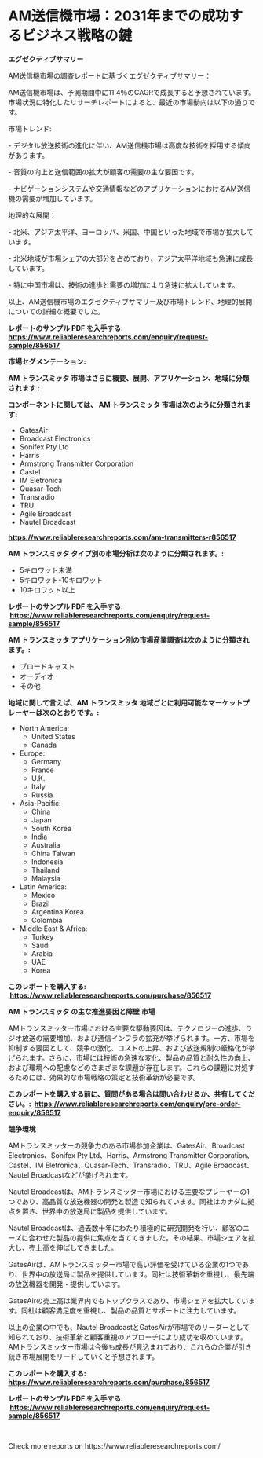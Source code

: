 <p><h1>AM送信機市場：2031年までの成功するビジネス戦略の鍵</h1></p><p><strong>エグゼクティブサマリー</strong></p>
<p><p>AM送信機市場の調査レポートに基づくエグゼクティブサマリー：</p><p>AM送信機市場は、予測期間中に11.4％のCAGRで成長すると予想されています。市場状況に特化したリサーチレポートによると、最近の市場動向は以下の通りです。</p><p>市場トレンド:</p><p>- デジタル放送技術の進化に伴い、AM送信機市場は高度な技術を採用する傾向があります。</p><p>- 音質の向上と送信範囲の拡大が顧客の需要の主な要因です。</p><p>- ナビゲーションシステムや交通情報などのアプリケーションにおけるAM送信機の需要が増加しています。</p><p>地理的な展開：</p><p>- 北米、アジア太平洋、ヨーロッパ、米国、中国といった地域で市場が拡大しています。</p><p>- 北米地域が市場シェアの大部分を占めており、アジア太平洋地域も急速に成長しています。</p><p>- 特に中国市場は、技術の進歩と需要の増加により急速に拡大しています。</p><p>以上、AM送信機市場のエグゼクティブサマリー及び市場トレンド、地理的展開についての詳細な概要でした。</p></p>
<p><strong>レポートのサンプル PDF を入手する: <a href="https://www.reliableresearchreports.com/enquiry/request-sample/856517">https://www.reliableresearchreports.com/enquiry/request-sample/856517</a></strong></p>
<p><strong>市場セグメンテーション:</strong></p>
<p><strong> AM トランスミッタ 市場はさらに概要、展開、アプリケーション、地域に分類されます :</strong></p>
<p><strong>コンポーネントに関しては、 AM トランスミッタ 市場は次のように分類されます: &nbsp;</strong></p>
<p><ul><li>GatesAir</li><li>Broadcast Electronics</li><li>Sonifex Pty Ltd</li><li>Harris</li><li>Armstrong Transmitter Corporation</li><li>Castel</li><li>IM Eletronica</li><li>Quasar-Tech</li><li>Transradio</li><li>TRU</li><li>Agile Broadcast</li><li>Nautel Broadcast</li></ul></p>
<p><strong><a href="https://www.reliableresearchreports.com/am-transmitters-r856517">https://www.reliableresearchreports.com/am-transmitters-r856517</a></strong></p>
<p><strong> AM トランスミッタ タイプ別の市場分析は次のように分類されます。:</strong></p>
<p><ul><li>5キロワット未満</li><li>5キロワット-10キロワット</li><li>10キロワット以上</li></ul></p>
<p><strong>レポートのサンプル PDF を入手する: &nbsp;<a href="https://www.reliableresearchreports.com/enquiry/request-sample/856517">https://www.reliableresearchreports.com/enquiry/request-sample/856517</a></strong></p>
<p><strong> AM トランスミッタ アプリケーション別の市場産業調査は次のように分類されます。:</strong></p>
<p><ul><li>ブロードキャスト</li><li>オーディオ</li><li>その他</li></ul></p>
<p><strong>地域に関して言えば、AM トランスミッタ 地域ごとに利用可能なマーケットプレーヤーは次のとおりです。:</strong></p>
<p><ul>
    <li>
        North America:
        <ul>
            <li>United States</li>
            <li>Canada</li>
        </ul>
    </li>
    <li>
        Europe:
        <ul>
            <li>Germany</li>
            <li>France</li>
            <li>U.K.</li>
            <li>Italy</li>
            <li>Russia</li>
        </ul>
    </li>
    <li>
        Asia-Pacific:
        <ul>
            <li>China</li>
            <li>Japan</li>
            <li>South Korea</li>
            <li>India</li>
            <li>Australia</li>
            <li>China Taiwan</li>
            <li>Indonesia</li>
            <li>Thailand</li>
            <li>Malaysia</li>
        </ul>
    </li>
    <li>
        Latin America:
        <ul>
            <li>Mexico</li>
            <li>Brazil</li>
            <li>Argentina Korea</li>
            <li>Colombia</li>
        </ul>
    </li>
    <li>
        Middle East & Africa:
        <ul>
            <li>Turkey</li>
            <li>Saudi</li>
            <li>Arabia</li>
            <li>UAE</li>
            <li>Korea</li>
        </ul>
    </li>
    </ul></p>
<p><strong>このレポートを購入する: &nbsp;<a href="https://www.reliableresearchreports.com/purchase/856517">https://www.reliableresearchreports.com/purchase/856517</a></strong></p>
<p><strong>AM トランスミッタ の主な推進要因と障壁 市場</strong></p>
<p><p>AMトランスミッター市場における主要な駆動要因は、テクノロジーの進歩、ラジオ放送の需要増加、および通信インフラの拡充が挙げられます。一方、市場を抑制する要因として、競争の激化、コストの上昇、および放送規制の厳格化が挙げられます。さらに、市場には技術の急速な変化、製品の品質と耐久性の向上、および環境への配慮などのさまざまな課題が存在します。これらの課題に対処するためには、効果的な市場戦略の策定と技術革新が必要です。</p></p>
<p><strong>このレポートを購入する前に、質問がある場合は問い合わせるか、共有してください。:&nbsp; <a href="https://www.reliableresearchreports.com/enquiry/pre-order-enquiry/856517">https://www.reliableresearchreports.com/enquiry/pre-order-enquiry/856517</a></strong></p>
<p><strong>競争環境</strong></p>
<p><p>AMトランスミッターの競争力のある市場参加企業は、GatesAir、Broadcast Electronics、Sonifex Pty Ltd、Harris、Armstrong Transmitter Corporation、Castel、IM Eletronica、Quasar-Tech、Transradio、TRU、Agile Broadcast、Nautel Broadcastなどが挙げられます。</p><p>Nautel Broadcastは、AMトランスミッター市場における主要なプレーヤーの1つであり、高品質な放送機器の開発と製造で知られています。同社はカナダに拠点を置き、世界中の放送局に製品を提供しています。</p><p>Nautel Broadcastは、過去数十年にわたり積極的に研究開発を行い、顧客のニーズに合わせた製品の提供に焦点を当ててきました。その結果、市場シェアを拡大し、売上高を伸ばしてきました。</p><p>GatesAirは、AMトランスミッター市場で高い評価を受けている企業の1つであり、世界中の放送局に製品を提供しています。同社は技術革新を重視し、最先端の放送機器を開発・提供しています。</p><p>GatesAirの売上高は業界内でもトップクラスであり、市場シェアを拡大しています。同社は顧客満足度を重視し、製品の品質とサポートに注力しています。</p><p>以上の企業の中でも、Nautel BroadcastとGatesAirが市場でのリーダーとして知られており、技術革新と顧客重視のアプローチにより成功を収めています。AMトランスミッター市場は今後も成長が見込まれており、これらの企業が引き続き市場展開をリードしていくと予想されます。</p></p>
<p><strong>このレポートを購入する: &nbsp; <a href="https://www.reliableresearchreports.com/purchase/856517">https://www.reliableresearchreports.com/purchase/856517</a></strong></p>
<p><strong>レポートのサンプル PDF を入手する: &nbsp;<a href="https://www.reliableresearchreports.com/enquiry/request-sample/856517">https://www.reliableresearchreports.com/enquiry/request-sample/856517</a></strong><strong></strong></p>
<p>&nbsp;</p>
<p>Check more reports on https://www.reliableresearchreports.com/</p>